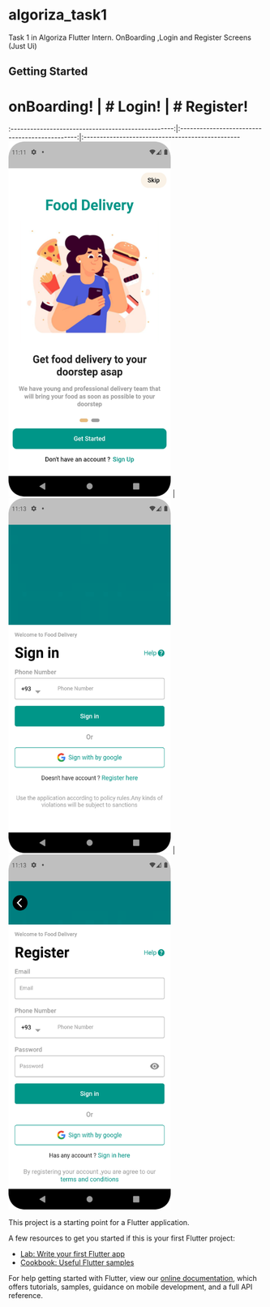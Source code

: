 # algoriza_task1

Task 1 in Algoriza Flutter Intern.
OnBoarding ,Login and Register Screens (Just Ui) 

## Getting Started
# onBoarding!                                       | # Login!                                       | # Register!
:--------------------------------------------------:|:----------------------------------------------:|:------------------------------------------------
<img src="onBoarding.png" width="320" height="700"> | <img src="Login.png" width="320" height="700"> | <img src="Register.png" width="320" height="700">



This project is a starting point for a Flutter application.

A few resources to get you started if this is your first Flutter project:

- [Lab: Write your first Flutter app](https://flutter.dev/docs/get-started/codelab)
- [Cookbook: Useful Flutter samples](https://flutter.dev/docs/cookbook)

For help getting started with Flutter, view our
[online documentation](https://flutter.dev/docs), which offers tutorials,
samples, guidance on mobile development, and a full API reference.
